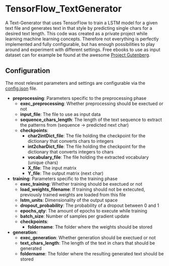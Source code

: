 # TensorFlow_TextGenerator
A Text-Generator that uses TensorFlow to train a LSTM model for a given text file and generates text in that style by predicting single chars for a desired text length.
This code was created as a private project while learning machine learning concepts. Therefore not everything is perfectly implemented and fully configurable, but has enough possibilities to play around and experiment with different settings. 
Free ebooks to use as input dataset can for example be found at the awesome [Project Gutenberg](https://www.gutenberg.org/).

## Configuration
The most relevant parameters and settings are configurable via the [config.json](config.json) file.

* __preprocessing__: Parameters specific to the preprocessing phase
  * __exec_preprocessing__: Whether preprocessing should be exectued or not
  * __input_file__: The file to use as input data
  * __sequence_chars_length__: The length of the text sequence to extract the patterns from (sequence -> predicted next char)
  * __checkpoints__:
    * __char2intDict_file__: The file holding the checkpoint for the dictionary that converts chars to integers
    * __int2charDict_file__: The file holding the checkpoint for the dictionary that converts integers to chars
    * __vocabulary_file__: The file holding the extracted vocabulary (unique chars)
    * __X_file__: The input matrix
    * __Y_file__: The output matrix (next char)
* __training__: Parameters specific to the training phase
  * __exec_training__: Whether training should be exectued or not
  * __load_weights_filename__: If training should not be extecuted, previously trained weights are loaded from this file
  * __lstm_units__: Dimensionality of the output space
  * __dropout_probability__: The probability of a dropout between 0 and 1
  * __epochs_qty__: The amount of epochs to execute while training
  * __batch_size__: Number of samples per gradient update
  * __checkpoints__:
    * __foldername__: The folder where the weights should be stored
* __generation__:
  * __exec_generation__: Whether generation should be exectued or not
  * __text_chars_length__: The length of the text in chars that should be generated
  * __foldername__: The folder where the resulting generated text should be stored
